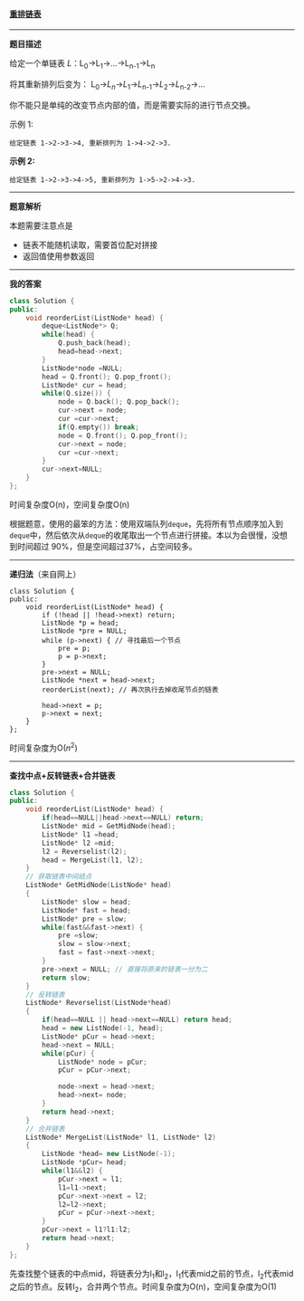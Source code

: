 ####  [重排链表](https://leetcode-cn.com/problems/reorder-list/)

***

**题目描述**

给定一个单链表 *L*：L<sub>0</sub>→L<sub>1</sub>→…→L<sub>n-1</sub>→L<sub>n</sub> 

将其重新排列后变为： L<sub>0</sub>→*L<sub>n</sub>*→*L*<sub>1</sub>→*L*<sub>n-1</sub>→*L*<sub>2</sub>→*L*<sub>n-2</sub>→…

你不能只是单纯的改变节点内部的值，而是需要实际的进行节点交换。

示例 1:
```
给定链表 1->2->3->4, 重新排列为 1->4->2->3.
```

**示例 2:**

```
给定链表 1->2->3->4->5, 重新排列为 1->5->2->4->3.
```

***

**题意解析**

本题需要注意点是

- 链表不能随机读取，需要首位配对拼接
- 返回值使用参数返回

***

**我的答案**

```cpp
class Solution {
public:
    void reorderList(ListNode* head) {
        deque<ListNode*> Q;
        while(head) {
            Q.push_back(head);
            head=head->next;
        }
        ListNode*node =NULL;
        head = Q.front(); Q.pop_front();
        ListNode* cur = head;
        while(Q.size()) {
            node = Q.back(); Q.pop_back();
            cur->next = node;
            cur =cur->next;
            if(Q.empty()) break;
            node = Q.front(); Q.pop_front();
            cur->next = node;
            cur =cur->next;
        }
        cur->next=NULL;
    }
};
```

时间复杂度O(n)，空间复杂度O(n)

根据题意，使用的最笨的方法：使用双端队列`deque`，先将所有节点顺序加入到`deque`中，然后依次从`deque`的收尾取出一个节点进行拼接。本以为会很慢，没想到时间超过 90%，但是空间超过37%，占空间较多。

***

**递归法**（来自网上）

```
class Solution {
public:
    void reorderList(ListNode* head) {
        if (!head || !head->next) return;
        ListNode *p = head;
        ListNode *pre = NULL;
        while (p->next) { // 寻找最后一个节点
            pre = p;
            p = p->next;   
        }
        pre->next = NULL;
        ListNode *next = head->next;
        reorderList(next); // 再次执行去掉收尾节点的链表
        
        head->next = p;
        p->next = next;
    }
};
```

时间复杂度为O($n^2$)

***

**查找中点+反转链表+合并链表**

```cpp
class Solution {
public:
    void reorderList(ListNode* head) {
        if(head==NULL||head->next==NULL) return;
        ListNode* mid = GetMidNode(head);
        ListNode* l1 =head;
        ListNode* l2 =mid;
        l2 = Reverselist(l2);
        head = MergeList(l1, l2); 
    }
	// 获取链表中间结点
    ListNode* GetMidNode(ListNode* head)
    {
        ListNode* slow = head;
        ListNode* fast = head;
        ListNode* pre = slow;
        while(fast&&fast->next) {
            pre =slow;
            slow = slow->next;
            fast = fast->next->next;
        }
        pre->next = NULL; // 直接将原来的链表一分为二
        return slow;
    }
	// 反转链表
    ListNode* Reverselist(ListNode*head)
    {
        if(head==NULL || head->next==NULL) return head;
        head = new ListNode(-1, head);
        ListNode* pCur = head->next;
        head->next = NULL;
        while(pCur) {
            ListNode* node = pCur;
            pCur = pCur->next;

            node->next = head->next;
            head->next= node;
        }
        return head->next;
    }
	// 合并链表
    ListNode* MergeList(ListNode* l1, ListNode* l2)
    {
        ListNode *head= new ListNode(-1);
        ListNode *pCur= head;
        while(l1&&l2) {
            pCur->next = l1;
            l1=l1->next;
            pCur->next->next = l2;
            l2=l2->next;
            pCur = pCur->next->next;
        }
        pCur->next = l1?l1:l2;
        return head->next;
    }
};
```

先查找整个链表的中点mid，将链表分为l<sub>1</sub>和l<sub>2</sub>，l<sub>1</sub>代表mid之前的节点，l<sub>2</sub>代表mid之后的节点。反转l<sub>2</sub>，合并两个节点。时间复杂度为O(n)，空间复杂度为O(1)

